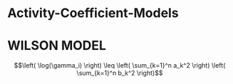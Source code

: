 # Activity-Coefficient-Models

# WILSON MODEL

$$\left( \log(\gamma_i) \right) \leq \left( \sum_{k=1}^n a_k^2 \right) \left( \sum_{k=1}^n b_k^2 \right)$$
